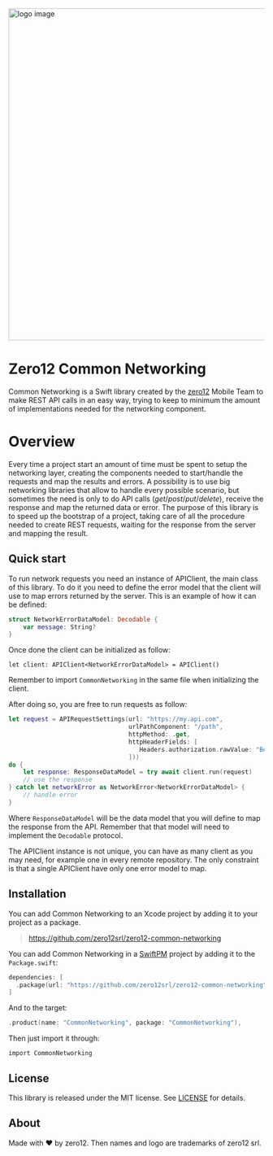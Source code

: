 <img alt="logo image" src="https://s3.eu-west-1.amazonaws.com/it.zero12.common-libraries/zero12-common-networking.jpg" width="653"/>

# Zero12 Common Networking

Common Networking is a Swift library created by the [zero12](https://www.zero12.it/) Mobile Team to
make REST API calls in an easy way, trying to keep to minimum the amount of implementations
needed for the networking component.

# Overview

Every time a project start an amount of time must be spent to setup the networking layer,
creating the components needed to start/handle the requests and map the results and errors.
A possibility is to use big networking libraries that allow to handle every possible scenario,
but sometimes the need is only to do API calls (*get*/*post*/*put*/*delete*), receive the response and
map the returned data or error.
The purpose of this library is to speed up the bootstrap of a project, taking care of all the
procedure needed to create REST requests, waiting for the response from the server and mapping
the result.

## Quick start

To run network requests you need an instance of APIClient, the main class of this library. To do
it you need to define the error model that the client will use to map errors returned by the server.
This is an example of how it can be defined:
``` swift
struct NetworkErrorDataModel: Decodable {
    var message: String?
}
```

Once done the client can be initialized as follow:
```
let client: APIClient<NetworkErrorDataModel> = APIClient()
```

Remember to import `CommonNetworking` in the same file when initializing the client.

After doing so, you are free to run requests as follow:
``` swift
let request = APIRequestSettings(url: "https://my.api.com",
                                 urlPathComponent: "/path",
                                 httpMethod: .get,
                                 httpHeaderFields: [
                                    Headers.authorization.rawValue: "Bearer \(accessToken)"
                                 ]))
do {
    let response: ResponseDataModel = try await client.run(request)
    // use the response
} catch let networkError as NetworkError<NetworkErrorDataModel> {
    // handle error
}
```

Where `ResponseDataModel` will be the data model that you will define to map the response from
the API. Remember that that model will need to implement the `Decodable` protocol.

The APIClient instance is not unique, you can have as many client as you may need, for example one
in every remote repository. The only constraint is that a single APIClient have only one
error model to map.

## Installation

You can add Common Networking to an Xcode project by adding it to your project as a package.

> https://github.com/zero12srl/zero12-common-networking

You can add Common Networking in a [SwiftPM](https://swift.org/package-manager/) project by adding
it to the `Package.swift`:

``` swift
dependencies: [
  .package(url: "https://github.com/zero12srl/zero12-common-networking", .upToNextMajor(from: "1.0.0"))
]
```

And to the target:
``` swift
.product(name: "CommonNetworking", package: "CommonNetworking"),
```

Then just import it through:
```
import CommonNetworking
```

## License

This library is released under the MIT license. See [LICENSE](LICENSE) for details.

## About

Made with ❤️ by zero12. 
Then names and logo are trademarks of zero12 srl.
